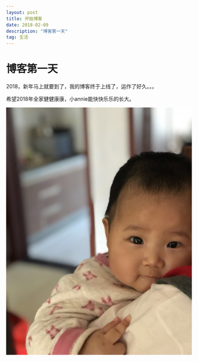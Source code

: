 ```yaml
---
layout: post
title: 开始博客
date: 2018-02-09 
description: "博客第一天"
tag: 生活
--- 
```


博客第一天
===============

2018，新年马上就要到了，我的博客终于上线了，运作了好久。。。


希望2018年全家健健康康，小annie能快快乐乐的长大。


![annie](/images/posts/annie/2.jpg)



